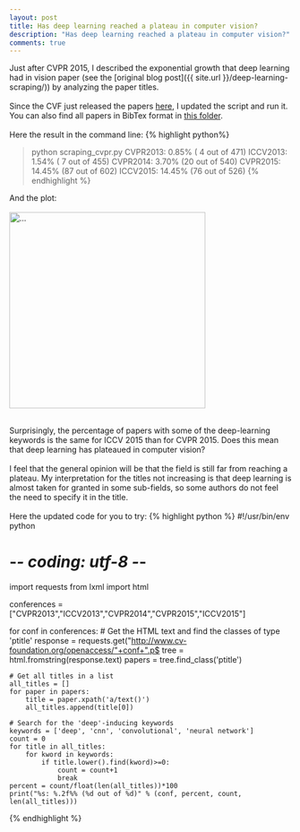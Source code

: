 ```yaml
---
layout: post
title: Has deep learning reached a plateau in computer vision?
description: "Has deep learning reached a plateau in computer vision?"
comments: true
---
```


Just after CVPR 2015, I described the exponential growth that deep learning had in vision paper (see the [original blog post]({{ site.url }}/deep-learning-scraping/)) by analyzing the paper titles.<br>
<br>
Since the CVF just released the papers [here](http://www.cv-foundation.org/openaccess/ICCV2015.py), I updated the script and run it.
You can also find all papers in BibTex format in [this folder](https://t.co/vMDwLVoypE).
<br>
<br>
Here the result in the command line:
{% highlight python%}
> python scraping_cvpr.py
CVPR2013:  0.85% ( 4 out of 471)
ICCV2013:  1.54% ( 7 out of 455)
CVPR2014:  3.70% (20 out of 540)
CVPR2015: 14.45% (87 out of 602)
ICCV2015: 14.45% (76 out of 526)
{% endhighlight %}

And the plot:
<br />
<br />
<img align="middle" width="350" src="{{ site.url }}/images/deep_learning2.png" alt="...">
<br />
<br />

Surprisingly, the percentage of papers with some of the deep-learning keywords is the same for ICCV 2015 than for CVPR 2015. Does this mean that deep learning has plateaued in computer vision?<br>
<br>
I feel that the general opinion will be that the field is still far from reaching a plateau. My interpretation for the titles not increasing is that deep learning is almost taken for granted in some sub-fields, so some authors do not feel the need to specify it in the title.<br>
<br>
Here the updated code for you to try:
{% highlight python %}
#!/usr/bin/env python
# -*- coding: utf-8 -*-

import requests
from lxml import html

conferences = ["CVPR2013","ICCV2013","CVPR2014","CVPR2015","ICCV2015"]

for conf in conferences:
    # Get the HTML text and find the classes of type 'ptitle'
    response = requests.get("http://www.cv-foundation.org/openaccess/"+conf+".p$
    tree = html.fromstring(response.text)
    papers = tree.find_class('ptitle')

    # Get all titles in a list
    all_titles = []
    for paper in papers:
        title = paper.xpath('a/text()')
        all_titles.append(title[0])

    # Search for the 'deep'-inducing keywords
    keywords = ['deep', 'cnn', 'convolutional', 'neural network']
    count = 0
    for title in all_titles:
        for kword in keywords:
            if title.lower().find(kword)>=0:
                count = count+1
                break
    percent = count/float(len(all_titles))*100
    print("%s: %.2f%% (%d out of %d)" % (conf, percent, count, len(all_titles)))
{% endhighlight %}